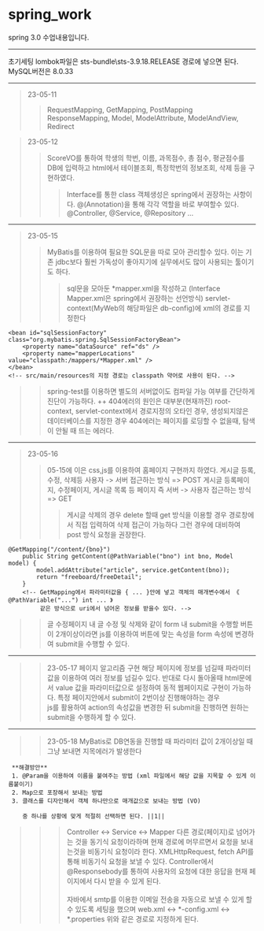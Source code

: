 # spring_work
spring 3.0 수업내용입니다.

<hr>
초기세팅 lombok파일은 sts-bundle\sts-3.9.18.RELEASE 경로에 넣으면 된다.
MySQL버전은 8.0.33
<hr>

>23-05-11
>>RequestMapping, GetMapping, PostMapping
>>ResponseMapping, Model, ModelAttribute, ModelAndView, Redirect

>23-05-12
>>ScoreVO를 통하여 학생의 학번, 이름, 과목점수, 총 점수, 평균점수를 DB에 입력하고
>>html에서 테이블조회, 특정학번의 정보조회, 삭제 등을 구현하였다.
>>>
>>>Interface를 통한 class 객체생성은 spring에서 권장하는 사항이다.
>>>@(Annotation)을 통해 각각 역할을 바로 부여할수 있다.
>>>@Controller, @Service, @Repository ...
***
>23-05-15
>>MyBatis를 이용하여 필요한 SQL문을 따로 모아 관리할수 있다.
>>이는 기존 jdbc보다 훨씬 가독성이 좋아지기에 실무에서도 많이 사용되는 툴이기도 하다.
>>>sql문을 모아둔 *mapper.xml을 작성하고 (Interface Mapper.xml은 spring에서 권장하는 선언방식)
>>>servlet-context(MyWeb의 해당파일은 db-config)에 xml의 경로를 지정한다
```
<bean id="sqlSessionFactory" class="org.mybatis.spring.SqlSessionFactoryBean">
	<property name="dataSource" ref="ds" />
	<property name="mapperLocations" value="classpath:/mappers/*Mapper.xml" />			
</bean>
<!-- src/main/resources의 지정 경로는 classpath 약어로 사용이 된다. -->
```

>>spring-test를 이용하면 별도의 서버없이도 컴파일 가능 여부를 간단하게 진단이 가능하다.
++	404에러의 원인은 대부분(현재까진) 
	root-context, servlet-context에서 경로지정의 오타인 경우, 생성되지않은 데이터베이스를 지정한 경우
	404에러는 페이지를 로딩할 수 없을때, 탐색이 안될 때 뜨는 에러다.
***
>23-05-16
>>05-15에 이은 css,js를 이용하여 홈페이지 구현까지 하였다.
>>게시글 등록, 수정, 삭제등 사용자 -> 서버 접근하는 방식 => POST
>>게시글 등록페이지, 수정페이지, 게시글 목록 등 페이지 즉 서버 -> 사용자 접근하는 방식 => GET
>>>게시글 삭제의 경우 delete 할때 get 방식을 이용할 경우 경로창에서 직접 입력하여 삭제 접근이 가능하다
>>>그런 경우에 대비하여 post 방식 요청을 권장한다.
```
@GetMapping("/content/{bno}")
	public String getContent(@PathVariable("bno") int bno, Model model) {
		model.addAttribute("article", service.getContent(bno));
		return "freeboard/freeDetail";
	}
	<!-- GetMapping에서 파라미터값을 { ... }안에 넣고 객체의 매개변수에서 《 @PathVariable("...") int ... 》
		 같은 방식으로 uri에서 넘어온 정보를 받을수 있다. -->
```
>>글 수정페이지 내 글 수정 및 삭제와 같이 form 내 submit을 수행할 버튼이 2개이상이라면
>>js를 이용하여 버튼에 맞는 속성을 form 속성에 변경하여 submit을 수행할 수 있다.
***
>>23-05-17
>>페이지 알고리즘 구현
>>해당 페이지에 정보를 넘길때 파라미터값을 이용하여 여러 정보를 넘길수 있다.
>>반대로 다시 돌아올때 html문에서 value 값을 파라미터값으로 설정하여 동적 웹페이지로 구현이 가능하다.
>>특정 페이지안에서 submit이 2번이상 진행해야하는 경우 <br> js를 활용하여 action의 속성값을 변경한 뒤 submit을 진행하면 원하는 submit을 수행하게 할 수 있다.
***
>>23-05-18
>>MyBatis로 DB연동을 진행할 때 파라미터 값이 2개이상일 때 그냥 보내면 지목에러가 발생한다
	 
	 **해결방안**
	 1. @Param을 이용하여 이름을 붙여주는 방법 (xml 파일에서 해당 값을 지목할 수 있게 이름붙이기)
	 2. Map으로 포장해서 보내는 방법
	 3. 클래스를 디자인해서 객체 하나만으로 매개값으로 보내는 방법 (VO)
	 
		중 하나를 상황에 맞게 적절히 선택하면 된다. ||1||
>>> Controller <-> Service <-> Mapper
>>다른 경로(페이지)로 넘어가는 것을 동기식 요청이라하며
>>현재 경로에 머무르면서 요청을 보내는것을 비동기식 요청이라 한다.
>>XMLHttpRequest, fetch API를 통해 비동기식 요청을 보낼 수 있다.
>>Controller에서 @Responsebody를 통하여 사용자의 요청에 대한 응답을 현재 페이지에서 다시 받을 수 있게 된다. <br><br>
>>자바에서 smtp를 이용한 이메일 전송을 자동으로 보낼 수 있게 할수 있도록 세팅을 했으며
>>web.xml <-> *-config.xml <-> *.properties 위와 같은 경로로 지정하게 된다.
